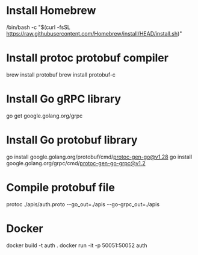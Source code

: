 # Install Homebrew

/bin/bash -c "$(curl -fsSL https://raw.githubusercontent.com/Homebrew/install/HEAD/install.sh)"

# Install protoc protobuf compiler

brew install protobuf
brew install protobuf-c

# Install Go gRPC library
go get google.golang.org/grpc

# Install Go protobuf library

go install google.golang.org/protobuf/cmd/protoc-gen-go@v1.28
go install google.golang.org/grpc/cmd/protoc-gen-go-grpc@v1.2

# Compile protobuf file

protoc ./apis/auth.proto --go_out=./apis --go-grpc_out=./apis

# Docker

docker build -t auth .
docker run -it -p 50051:50052 auth



